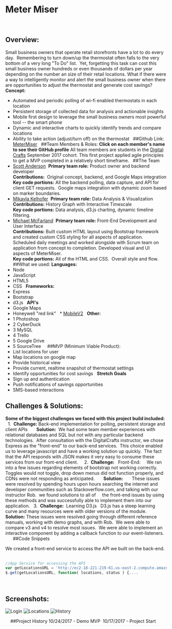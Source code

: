 # Meter Miser
 
 
## Overview:
Small business owners that operate retail storefronts have a lot to do every day.  Remembering to turn down/up the thermostat often falls to the very bottom of a very long "To Do" list.  Yet, forgetting this task can cost this small business owner hundreds or even thousands of dollars per year depending on the number an size of their retail locations.
What if there were a way to intelligently monitor and alert the small business owner when there are opportunities to adjust the thermostat and generate cost savings?
 
 
**Concept:**
* Automated and periodic polling of wi-fi enabled thermostats in each location
* Persistent storage of collected data for analysis and actionable insights
* Mobile first design to leverage the small business owners most powerful tool -- the smart phone
* Dynamic and interactive charts to quickly identify trends and compare locations
* Ability to take action (adjust/turn off) on the thermostat
 
##Github Link:
[MeterMiser]()
 
##Team Members & Roles:
**Click on each member's name to see their GitHub profile**
All team members are students in the [Digital Crafts](https://digitalcrafts.com) September 2017 cohort. This first project applied agile principles to get a MVP completed in a relatively short timeframe.
 
##The Team
* [Scott Anderson](https://https://github.com/YankeeSoccerNut/) 
**Primary team role:** Product owner and backend developer<br />
**Contributions:**  Original concept, backend, and Google Maps integration<br />
**Key code portions:** All the backend polling, data capture, and API for client GET requests.  Google maps integration with dynamic zoom based on marker boundaries.
 
* [Mikayla Kelhofer](https://github.com/mkelhofer/) 
**Primary team role:** Data Analysis & Visualization<br />
**Contributions:** History Graph with Interactive Timescale <br />
**Key code portions:** Data analysis, d3.js charting, dynamic timeline filtering.
 
* [Michael McFarland](https://github.com/mcfarland422) 
**Primary team role:** Front-End Development and User Interface<br />
**Contributions:** Built custom HTML layout using Bootstrap framework and created custom CSS styling for all aspects of application. Scheduled daily meetings and worked alongside with Scrum team on application from concept to completion. Developed visual and UI aspects of MeterMiser.<br />
**Key code portions:** All of the HTML and CSS.  Overall style and flow.
 
 
##What we used:
**Languages:**
* Node
* JavaScript
* HTML5
* CSS
 
**Frameworks:**
* Express
* Bootstrap
* d3.js
 
**API's**
* Google Maps
* Honeywell "red link"
  * [MobileV2](https://tccna.honeywell.com/ws/MobileV2.asmx)
 
**Other:** 
* 1 Photoshop
* 2 CyberDuck
* 3 MySQL
* 4 Trello
* 5 Google Drive
* 5 SourceTree
 
 
##MVP (Minimum Viable Product):
 
* List locations for user
* Map locations on google map
* Provide historical view
* Provide current, realtime snapshot of thermostat settings
* Identify opportunities for cost savings
 
**Stretch Goals**
* Sign up and authentication
* Push notifications of savings opportunities
* SMS-based interactions
 
## Challenges & Solutions:
**Some of the biggest challenges we faced with this project build included:**
 
1.  **Challenge:** Back-end implementation for polling, persistent storage and client APIs
 
    **Solution:**  We had some team member experiences with relational databases and SQL but not with any particular backend technologies.  After consultation with the DigitalCrafts instructor, we chose Express as the "front-end" to our back-end services.  This choice enabled us to leverage javascript and have a working solution up quickly.  The fact that the API responds with JSON makes it very easy to consume these services from our front-end client.
 
 
2.  **Challenge:**   Front-End:
    We ran into a few issues regarding elements of bootstrap not working correctly. Toggles would not toggle, drop down menus did not function properly, and CDNs were not responding as anticipated.
 
    **Solution:**
 
    These issues were resolved by spending hours upon hours searching the internet and developer communities such as Stackoverflow.com, and talking with our instructor Rob.  we found solutions to all of
    the front-end issues by using these methods and was successfully able to implement them into our application.
 
3.  **Challenge:**  Learning D3.js
  D3.js has a steep learning curve and many resources were with older versions of the module.
 
    **Solution:**
These issues were resolved going through different reference manuals, working with demo graphs, and with Rob.  We were able to compare v3 and v4 to resolve most issues.  We were able to implement an interactive component by adding a callback function to our event-listeners.
 
 
 
 
##Code Snippets
 
<!-- Insert code here -->
We created a front-end service to access the API we built on the back-end. 
 
```JavaScript
//App Service for accessing the API
var getLocationsURL = 'http://ec2-18-221-219-61.us-east-2.compute.amazonaws.com/Locations';
$.get(getLocationsURL, function( locations, status ) {....
```
 
## Screenshots:
![Login](https://github.com/YankeeSoccerNut/MeterMiser/blob/master/Screen%20Shots/Screen%20Shot%202017-10-24%20at%2012.18.04%20PM.png)
![Locations](https://github.com/YankeeSoccerNut/MeterMiser/blob/master/Screen%20Shots/Screen%20Shot%202017-10-24%20at%2012.18.59%20PM.png)
![History](https://github.com/YankeeSoccerNut/MeterMiser/blob/master/Screen%20Shots/Screen%20Shot%202017-10-24%20at%2012.19.50%20PM.png)
>
 
 
##Project History
10/24/2017 - Demo MVP 
10/17/2017 - Project Start 
